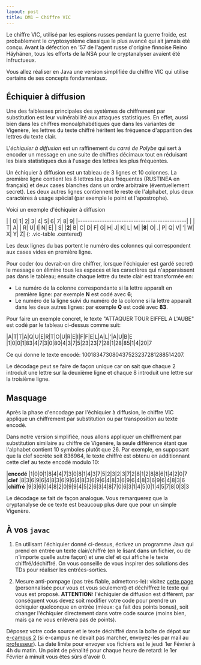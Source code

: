 ```yaml
---
layout: post
title: DM1 – Chiffre VIC
---
```


Le chiffre VIC, utilisé par les espions russes pendant la guerre
froide, est probablement le cryptosystème classique le plus avancé qui
ait jamais été conçu. Avant la défection en '57 de l'agent russe
d'origine finnoise Reino Häyhänen, tous les efforts de la NSA pour le
cryptanalyser avaient été infructueux.

Vous allez réaliser en Java une version simplifiée du chiffre VIC qui
utilise certains de ses concepts fondamentaux.


## Échiquier à diffusion

Une des faiblesses principales des systèmes de chiffrement par
substitution est leur vulnérabilité aux attaques statistiques. En
effet, aussi bien dans les chiffres monoalphabétiques que dans les
variantes de Vigenère, les lettres du texte chiffré héritent les
fréquence d'apparition des lettres du texte clair.

L'*échiquier à diffusion* est un raffinement du *carré de Polybe* qui
sert à encoder un message en une suite de chiffres décimaux tout en
réduisant les biais statistiques dus à l'usage des lettres les plus
fréquentes.

Un échiquier à diffusion est un tableau de 3 lignes et 10 colonnes. La
première ligne contient les 8 lettres les plus fréquentes (RUSTINEA en
français) et deux cases blanches dans un ordre arbitraire
(éventuellement secret). Les deux autres lignes contiennent le reste
de l'alphabet, plus deux caractères à usage spécial (par exemple le
point et l'apostrophe).

Voici un exemple d'échiquier à diffusion

|     |  0|  1|  2|  3|  4|  5|  6|  7|  8|  9|
|---------------------------------------------|
|     |  T|  A|   |  R|  U|  I|  N|  E|   |  S|
|**2**|  B|  C|  D|  F|  G|  H|  J|  K|  L|  M|
|**8**|  O|  .|  P|  Q|  V|  '|  W|  X|  Y|  Z|
{: .vic-table .centered}

<style>
.vic-table td, .vic-table th {padding: 0.1ex 2ex}
</style>


Les deux lignes du bas portent le numéro des colonnes qui
correspondent aux cases vides en première ligne.
 
Pour coder (ou devrait-on dire chiffrer, lorsque l'échiquier est gardé
secret) le message on élimine tous les espaces et les caractères qui
n'apparaissent pas dans le tableau; ensuite chaque lettre du texte
clair est transformée en:

- Le numéro de la colonne correspondante si la lettre apparaît en
  première ligne: par exemple **N** est codé avec **6**;
- Le numéro de la ligne suivi du numéro de la colonne si la lettre
  apparaît dans les deux autres lignes: par exemple **Q** est codé
  avec **83**.
  
Pour faire un exemple concret, le texte "ATTAQUER TOUR EIFFEL A
L'AUBE" est codé par le tableau ci-dessus comme suit:

|A|T|T|A|Q|U|E|R|T|O|U|R|E|I|F|F|E|L|A|L|'|A|U|B|E
|1|0|0|1|83|4|7|3|0|80|4|3|7|5|23|23|7|28|1|28|85|1|4|20|7

Ce qui donne le texte encodé: 100183473080437523237281288514207.

Le décodage peut se faire de façon unique car on sait que chaque 2
introduit une lettre sur la deuxième ligne et chaque 8 introduit une
lettre sur la troisième ligne.

## Masquage

Après la phase d'encodage par l'échiquier à diffusion, le chiffre VIC
applique un chiffrement par substitution ou par transposition au texte
encodé.

Dans notre version simplifiée, nous allons appliquer un chiffrement
par substitution similaire au chiffre de Vigenère, la seule différence
étant que l'alphabet contient 10 symboles plutôt que 26. Par exemple,
en supposant que la clef secrète soit 836964, le texte chiffré est
obtenu en additionnant cette clef au texte encodé modulo 10:

|**encodé**   |1|0|0|1|8|4|4|7|3|0|8|1|4|3|7|5|2|3|2|3|7|2|8|1|2|8|8|6|1|4|2|0|7
|**clef**     |8|3|6|9|6|4|8|3|6|9|6|4|8|3|6|9|6|4|8|3|6|9|6|4|8|3|6|9|6|4|8|3|6
|**chiffré**  |9|3|6|0|4|8|2|0|9|9|4|5|2|6|3|4|8|7|0|6|3|1|4|5|0|1|4|5|7|8|0|3|3

Le décodage se fait de façon analogue. Vous remarquerez que la
cryptanalyse de ce texte est beaucoup plus dure que pour un simple
Vigenère.


## À vos `javac`

1. En utilisant l'échiquier donné ci-dessus, écrivez un programme Java
qui prend en entrée un texte clair/chiffré (en le lisant dans un
fichier, ou de n'importe quelle autre façon) et une clef et qui
affiche le texte chiffré/déchiffré. On vous conseille de vous inspirer
des solutions des TDs pour réaliser les entrées-sorties.

2. Mesure anti-pompage (pas très fiable, admettons-le): visitez [cette
page](http://swift.prism.uvsq.fr:2401/in420-dms.py/vic) (personnalisée
pour vous et vous seulement) et déchiffrez le texte qui vous est
proposé. **ATTENTION:** l'échiquier de diffusion est différent, par
conséquent vous devez soit modifier votre code pour prendre un
échiquier quelconque en entrée (mieux: ça fait des points bonus), soit
changer l'échiquier directement dans votre code source (moins bien,
mais ça ne vous enlèvera pas de points).

Déposez votre code source et le texte déchiffré dans la boîte de dépot
sur [e-campus 2](http://e-campus2.uvsq.fr) (si e-campus ne devait pas
marcher, envoyez-les par mail au
[professeur](http://www.prism.uvsq.fr/~dfl)). La date limite pour
envoyer vos fichiers est le jeudi 1er Février à 4h du matin. Un point
de pénalité pour chaque heure de retard: le 1er Février à minuit vous
êtes sûrs d'avoir 0.
